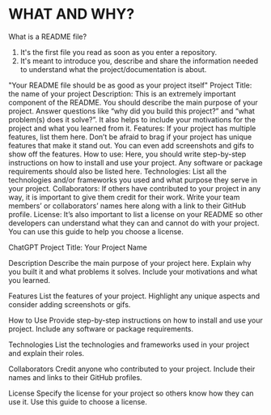 WHAT AND WHY?
=============

What is a README file?
1. It's the first file you read as soon as you enter a repository.
2. It's meant to introduce you, describe and share the information needed to understand what the project/documentation is about.


"Your README file should be as good as your project itself"
Project Title: the name of your project
Description: This is an extremely important component of the README. You should describe the main purpose of your project. Answer questions like “why did you build this project?” and “what problem(s) does it solve?”. It also helps to include your motivations for the project and what you learned from it.
Features: If your project has multiple features, list them here. Don’t be afraid to brag if your project has unique features that make it stand out. You can even add screenshots and gifs to show off the features.
How to use: Here, you should write step-by-step instructions on how to install and use your project. Any software or package requirements should also be listed here.
Technologies: List all the technologies and/or frameworks you used and what purpose they serve in your project.
Collaborators: If others have contributed to your project in any way, it is important to give them credit for their work. Write your team members’ or collaborators’ names here along with a link to their GitHub profile.
License: It’s also important to list a license on your README so other developers can understand what they can and cannot do with your project. You can use this guide to help you choose a license.


ChatGPT
Project Title: 
Your Project Name

Description
Describe the main purpose of your project here. Explain why you built it and what problems it solves. Include your motivations and what you learned.

Features
List the features of your project. Highlight any unique aspects and consider adding screenshots or gifs.

How to Use
Provide step-by-step instructions on how to install and use your project. Include any software or package requirements.

Technologies
List the technologies and frameworks used in your project and explain their roles.

Collaborators
Credit anyone who contributed to your project. Include their names and links to their GitHub profiles.

License
Specify the license for your project so others know how they can use it. Use this guide to choose a license.